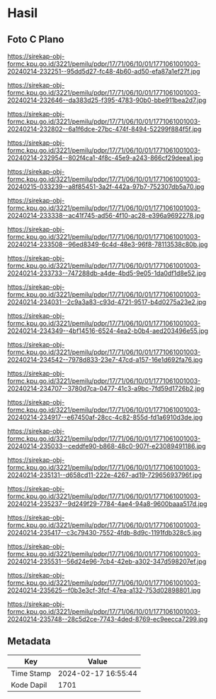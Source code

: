 # Hasil

## Foto C Plano

https://sirekap-obj-formc.kpu.go.id/3221/pemilu/pdpr/17/71/06/10/01/1771061001003-20240214-232251--95dd5d27-fc48-4b60-ad50-efa87a1ef27f.jpg

https://sirekap-obj-formc.kpu.go.id/3221/pemilu/pdpr/17/71/06/10/01/1771061001003-20240214-232646--da383d25-f395-4783-90b0-bbe911bea2d7.jpg

https://sirekap-obj-formc.kpu.go.id/3221/pemilu/pdpr/17/71/06/10/01/1771061001003-20240214-232802--6a1f6dce-27bc-474f-8494-52299f884f5f.jpg

https://sirekap-obj-formc.kpu.go.id/3221/pemilu/pdpr/17/71/06/10/01/1771061001003-20240214-232954--802f4ca1-4f8c-45e9-a243-866cf29deea1.jpg

https://sirekap-obj-formc.kpu.go.id/3221/pemilu/pdpr/17/71/06/10/01/1771061001003-20240215-033239--a8f85451-3a2f-442a-97b7-752307db5a70.jpg

https://sirekap-obj-formc.kpu.go.id/3221/pemilu/pdpr/17/71/06/10/01/1771061001003-20240214-233338--ac41f745-ad56-4f10-ac28-e396a9692278.jpg

https://sirekap-obj-formc.kpu.go.id/3221/pemilu/pdpr/17/71/06/10/01/1771061001003-20240214-233508--96ed8349-6c4d-48e3-96f8-78113538c80b.jpg

https://sirekap-obj-formc.kpu.go.id/3221/pemilu/pdpr/17/71/06/10/01/1771061001003-20240214-233733--747288db-a4de-4bd5-9e05-1da0df1d8e52.jpg

https://sirekap-obj-formc.kpu.go.id/3221/pemilu/pdpr/17/71/06/10/01/1771061001003-20240214-234031--2c9a3a83-c93d-4721-9517-b4d0275a23e2.jpg

https://sirekap-obj-formc.kpu.go.id/3221/pemilu/pdpr/17/71/06/10/01/1771061001003-20240214-234349--4bf14516-6524-4ea2-b0b4-aed203496e55.jpg

https://sirekap-obj-formc.kpu.go.id/3221/pemilu/pdpr/17/71/06/10/01/1771061001003-20240214-234542--7978d833-23e7-47cd-a157-16e1d692fa76.jpg

https://sirekap-obj-formc.kpu.go.id/3221/pemilu/pdpr/17/71/06/10/01/1771061001003-20240214-234707--3780d7ca-0477-41c3-a9bc-7fd59d1726b2.jpg

https://sirekap-obj-formc.kpu.go.id/3221/pemilu/pdpr/17/71/06/10/01/1771061001003-20240214-234917--e67450af-28cc-4c82-855d-fd1a6910d3de.jpg

https://sirekap-obj-formc.kpu.go.id/3221/pemilu/pdpr/17/71/06/10/01/1771061001003-20240214-235033--ceddfe90-b868-48c0-907f-e23089491186.jpg

https://sirekap-obj-formc.kpu.go.id/3221/pemilu/pdpr/17/71/06/10/01/1771061001003-20240214-235131--d658cd11-222e-4267-ad19-72965693796f.jpg

https://sirekap-obj-formc.kpu.go.id/3221/pemilu/pdpr/17/71/06/10/01/1771061001003-20240214-235237--9d249f29-7784-4ae4-94a8-9600baaa517d.jpg

https://sirekap-obj-formc.kpu.go.id/3221/pemilu/pdpr/17/71/06/10/01/1771061001003-20240214-235417--c3c79430-7552-4fdb-8d9c-1191fdb328c5.jpg

https://sirekap-obj-formc.kpu.go.id/3221/pemilu/pdpr/17/71/06/10/01/1771061001003-20240214-235531--56d24e96-7cb4-42eb-a302-347d598207ef.jpg

https://sirekap-obj-formc.kpu.go.id/3221/pemilu/pdpr/17/71/06/10/01/1771061001003-20240214-235625--f0b3e3cf-3fcf-47ea-a132-753d02898801.jpg

https://sirekap-obj-formc.kpu.go.id/3221/pemilu/pdpr/17/71/06/10/01/1771061001003-20240214-235748--28c5d2ce-7743-4ded-8769-ec9eecca7299.jpg


## Metadata

| Key        | Value               |
| ---------- | ------------------- |
| Time Stamp | 2024-02-17 16:55:44 |
| Kode Dapil | 1701                |



